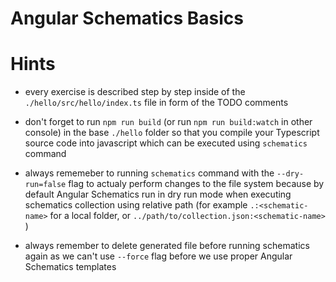 # Angular Schematics Basics

# Hints

* every exercise is described step by step inside of the `./hello/src/hello/index.ts` file in form of the TODO comments

* don't forget to run `npm run build` (or run `npm run build:watch` in other console) in the base `./hello` folder so 
  that you compile your Typescript source code into javascript which can be executed using `schematics` command
  
* always rememeber to running `schematics` command with the `--dry-run=false` flag  to actualy perform changes to 
  the file system because by default Angular Schematics run in dry run mode when executing schematics collection using
  relative path (for example `.:<schematic-name>` for a local folder, or `../path/to/collection.json:<schematic-name>` ) 

* always remember to delete generated file before running schematics again as we can't use `--force` flag before
  we use proper Angular Schematics templates
